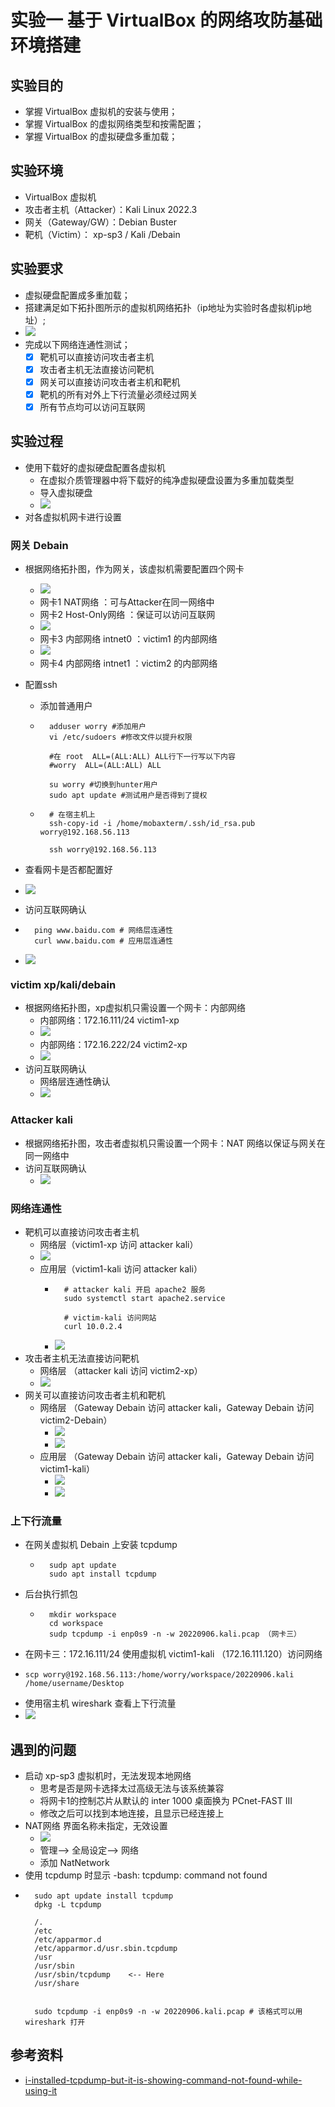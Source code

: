 # 实验一 基于 VirtualBox 的网络攻防基础环境搭建

## 实验目的

* 掌握 VirtualBox 虚拟机的安装与使用；
* 掌握 VirtualBox 的虚拟网络类型和按需配置；
* 掌握 VirtualBox 的虚拟硬盘多重加载；

## 实验环境

* VirtualBox 虚拟机
* 攻击者主机（Attacker）：Kali Linux 2022.3
* 网关（Gateway/GW）：Debian Buster
* 靶机（Victim）： xp-sp3 / Kali /Debain

## 实验要求

* 虚拟硬盘配置成多重加载；
* 搭建满足如下拓扑图所示的虚拟机网络拓扑（ip地址为实验时各虚拟机ip地址）;
* ![](./img/vb-exp-layout.png)
* 完成以下网络连通性测试；
    * [x] 靶机可以直接访问攻击者主机
    * [x] 攻击者主机无法直接访问靶机
    * [x] 网关可以直接访问攻击者主机和靶机
    * [x] 靶机的所有对外上下行流量必须经过网关
    * [x] 所有节点均可以访问互联网

## 实验过程

* 使用下载好的虚拟硬盘配置各虚拟机
    * 在虚拟介质管理器中将下载好的纯净虚拟硬盘设置为多重加载类型
    * 导入虚拟硬盘
    * ![](./img/debain.png)
* 对各虚拟机网卡进行设置

### 网关 Debain

* 根据网络拓扑图，作为网关，该虚拟机需要配置四个网卡   
    * ![](./img/net.png)
    * 网卡1 NAT网络 ：可与Attacker在同一网络中
    * 网卡2 Host-Only网络 ：保证可以访问互联网
    * ![](./img/host-only.png)
    * 网卡3 内部网络 intnet0 ：victim1 的内部网络
    * ![](./img/intnet0.png)
    * 网卡4 内部网络 intnet1 ：victim2 的内部网络
  
* 配置ssh
    * 添加普通用户
    * ```shell
        adduser worry #添加用户
        vi /etc/sudoers #修改文件以提升权限
        
        #在 root  ALL=(ALL:ALL) ALL行下一行写以下内容
        #worry  ALL=(ALL:ALL) ALL

        su worry #切换到hunter用户
        sudo apt update #测试用户是否得到了提权
         ```
    * ```shell
        # 在宿主机上
        ssh-copy-id -i /home/mobaxterm/.ssh/id_rsa.pub worry@192.168.56.113

        ssh worry@192.168.56.113
         ```

* 查看网卡是否都配置好
* ![](./img/ip-a.png)
* 访问互联网确认
* ```shell
    ping www.baidu.com # 网络层连通性
    curl www.baidu.com # 应用层连通性
    ```
* ![](./img/GW-baidu.png)

### victim xp/kali/debain

* 根据网络拓扑图，xp虚拟机只需设置一个网卡：内部网络
    * 内部网络：172.16.111/24 victim1-xp
    * ![](./img/xp-ip.png)
    * 内部网络：172.16.222/24 victim2-xp 
    * ![](./img/xp-ip2.png)
* 访问互联网确认
    * 网络层连通性确认
    * ![](./img/xp-baidu.png)

### Attacker kali

* 根据网络拓扑图，攻击者虚拟机只需设置一个网卡：NAT 网络以保证与网关在同一网络中
* 访问互联网确认
    * ![](./img/kali-baidu.png)

### 网络连通性

* 靶机可以直接访问攻击者主机
    * 网络层（victim1-xp 访问 attacker kali）
    * ![](./img/victim-attacker.png)
    * 应用层（victim1-kali 访问 attacker kali）
        * ```shell
            # attacker kali 开启 apache2 服务
            sudo systemctl start apache2.service

            # victim-kali 访问网站
            curl 10.0.2.4
            ```
        * ![](./img/victim-attacker2.png)
* 攻击者主机无法直接访问靶机
    * 网络层 （attacker kali 访问 victim2-xp）
    * ![](./img/attacker-victim.png)
* 网关可以直接访问攻击者主机和靶机
    * 网络层 （Gateway Debain 访问 attacker kali，Gateway Debain 访问 victim2-Debain）
        * ![](./img/GW-attacker.png) 
        * ![](./img/GW-victim.png)
    * 应用层 （Gateway Debain 访问 attacker kali，Gateway Debain 访问 victim1-kali）
        * ![](./img/GW-attacker2.png) 
        * ![](./img/GW-victim2.png)

### 上下行流量

* 在网关虚拟机 Debain 上安装 tcpdump
    * ```shell
        sudp apt update
        sudo apt install tcpdump
        ``` 
* 后台执行抓包
    * ```shell  
        mkdir workspace
        cd workspace
        sudp tcpdump -i enp0s9 -n -w 20220906.kali.pcap （网卡三）
        ```
* 在网卡三：172.16.111/24 使用虚拟机 victim1-kali （172.16.111.120）访问网络
* ```shell
  scp worry@192.168.56.113:/home/worry/workspace/20220906.kali /home/username/Desktop
  ```
* 使用宿主机 wireshark 查看上下行流量
* ![](./img/kali-pcap.png)

## 遇到的问题

* 启动 xp-sp3 虚拟机时，无法发现本地网络
    * 思考是否是网卡选择太过高级无法与该系统兼容
    * 将网卡1的控制芯片从默认的 inter 1000 桌面换为 PCnet-FAST III
    * 修改之后可以找到本地连接，且显示已经连接上 
* NAT网络 界面名称未指定，无效设置
    * ![](./img/natnetwork.png)
    * 管理--> 全局设定--> 网络
    * 添加 NatNetwork 
* 使用 tcpdump 时显示 -bash: tcpdump: command not found
* ```shell
    sudo apt update install tcpdump
    dpkg -L tcpdump

    /.
    /etc
    /etc/apparmor.d
    /etc/apparmor.d/usr.sbin.tcpdump
    /usr
    /usr/sbin
    /usr/sbin/tcpdump    <-- Here
    /usr/share


    sudo tcpdump -i enp0s9 -n -w 20220906.kali.pcap # 该格式可以用 wireshark 打开
    ```
## 参考资料
* [i-installed-tcpdump-but-it-is-showing-command-not-found-while-using-it](https://unix.stackexchange.com/questions/583081/i-installed-tcpdump-but-it-is-showing-command-not-found-while-using-it)